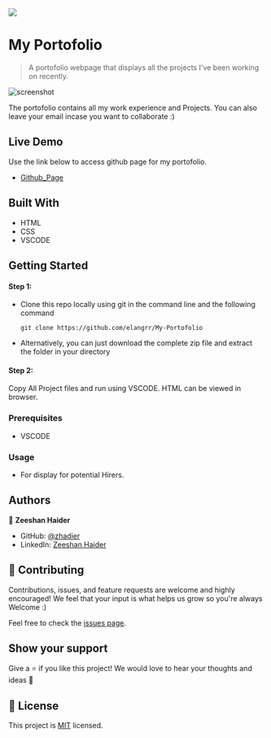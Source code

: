 ![](https://img.shields.io/badge/Microverse-blueviolet)

# My Portofolio


> A portofolio webpage that displays all the projects I've been working on recently. 

![screenshot](https://user-images.githubusercontent.com/90556221/144428476-5b00c84a-b5e9-498c-b3c2-8052414a8ccb.png)

The portofolio contains all my work experience and Projects. You can also leave your email incase you want to collaborate :)


## Live Demo
Use the link below to access github page for my portofolio.

- [Github_Page](https://my-portofolio-lac.vercel.app/)


## Built With

- HTML
- CSS
- VSCODE


## Getting Started
#### Step 1:

- Clone this repo locally using git in the command line and the following command

  `git clone https://github.com/elangrr/My-Portofolio`
  
- Alternatively, you can just download the complete zip file and extract the folder in your directory

#### Step 2:
Copy All Project files and run using VSCODE. HTML can be viewed in browser.


### Prerequisites
- VSCODE


### Usage
- For display for potential Hirers.


## Authors

👤 **Zeeshan Haider**

- GitHub: [@zhadier](https://github.com/zhadier)
- LinkedIn: [Zeeshan Haider](https://www.linkedin.com/in/zhadier39/)


## 🤝 Contributing

Contributions, issues, and feature requests are welcome and highly encouraged!
We feel that your input is what helps us grow so you're always Welcome :)

Feel free to check the [issues page](../../issues/).

## Show your support

Give a ⭐️ if you like this project!
We would love to hear your thoughts and ideas 🖤


## 📝 License

This project is [MIT](./MIT.md) licensed.
